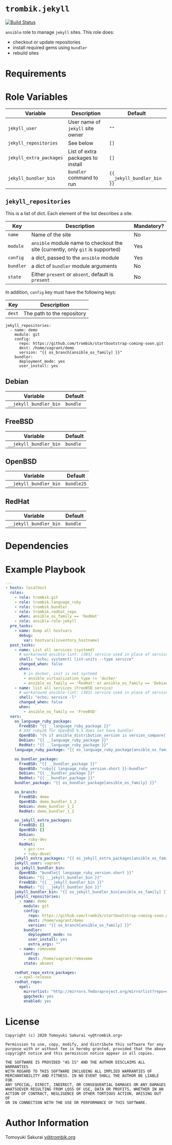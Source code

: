 # `trombik.jekyll`

[![Build Status](https://travis-ci.com/trombik/trombik.jekyll.svg?branch=master)](https://travis-ci.com/trombik/trombik.jekyll)

`ansible` role to manage `jekyll` sites. This role does:

* checkout or update repositories
* install required gems using `bundler`
* rebuild sites

# Requirements

# Role Variables

| Variable | Description | Default |
|----------|-------------|---------|
| `jekyll_user` | User name of `jekyll` site owner | `""` |
| `jekyll_repositories` | See below | `[]` |
| `jekyll_extra_packages` | List of extra packages to install | `[]` |
| `jekyll_bundler_bin` | `bundler` command to run | `{{ __jekyll_bundler_bin }}` |

## `jekyll_repositories`

This is a list of dict. Each element of the list describes a site.

| Key | Description | Mandatory? |
|-----|-------------|------------|
| `name` | Name of the site | No |
| `module` | `ansible` module name to checkout the site (currently, only `git` is supported) | Yes |
| `config` | a dict, passed to  the `ansible` module | Yes |
| `bundler` | a dict of `bundler` module arguments | No |
| `state` | Either `present` or `absent`, default is `present` | No |

In addition, `config` key must have the following keys:

| Key    | Description                |
|--------|----------------------------|
| `dest` | The path to the repository |

```
jekyll_repositories:
  - name: demo
    module: git
    config:
      repo: https://github.com/trombik/startbootstrap-coming-soon.git
      dest: /home/vagrant/demo
      version: "{{ os_branch[ansible_os_family] }}"
    bundler:
      deployment_mode: yes
      user_install: yes
```

## Debian

| Variable | Default |
|----------|---------|
| `__jekyll_bundler_bin` | `bundle` |

## FreeBSD

| Variable | Default |
|----------|---------|
| `__jekyll_bundler_bin` | `bundle` |

## OpenBSD

| Variable | Default |
|----------|---------|
| `__jekyll_bundler_bin` | `bundle25` |

## RedHat

| Variable | Default |
|----------|---------|
| `__jekyll_bundler_bin` | `bundle` |

# Dependencies

# Example Playbook

```yaml
---
- hosts: localhost
  roles:
    - role: trombik.git
    - role: trombik.language_ruby
    - role: trombik.bundler
    - role: trombik.redhat_repo
      when: ansible_os_family == 'RedHat'
    - role: ansible-role-jekyll
  pre_tasks:
    - name: Dump all hostvars
      debug:
        var: hostvars[inventory_hostname]
  post_tasks:
    - name: List all services (systemd)
      # workaround ansible-lint: [303] service used in place of service module
      shell: "echo; systemctl list-units --type service"
      changed_when: false
      when:
        # in docker, init is not systemd
        - ansible_virtualization_type != 'docker'
        - ansible_os_family == 'RedHat' or ansible_os_family == 'Debian'
    - name: list all services (FreeBSD service)
      # workaround ansible-lint: [303] service used in place of service module
      shell: "echo; service -l"
      changed_when: false
      when:
        - ansible_os_family == 'FreeBSD'
  vars:
    os_language_ruby_package:
      FreeBSD: "{{ __language_ruby_package }}"
      # XXX ruby26 for OpenBSD 6.5 does not have bundler
      OpenBSD: "{% if ansible_distribution_version is version_compare('6.6', '>=') %}ruby%2.6{% else %}ruby%2.5{% endif %}"
      Debian: "{{ __language_ruby_package }}"
      RedHat: "{{ __language_ruby_package }}"
    language_ruby_package: "{{ os_language_ruby_package[ansible_os_family] }}"

    os_bundler_package:
      FreeBSD: "{{ __bundler_package }}"
      OpenBSD: "ruby{{ language_ruby_version.short }}-bundler"
      Debian: "{{ __bundler_package }}"
      RedHat: "{{ __bundler_package }}"
    bundler_package: "{{ os_bundler_package[ansible_os_family] }}"

    os_branch:
      FreeBSD: demo
      OpenBSD: demo_bundler_1_2
      Debian: demo_bundler_1_2
      RedHat: demo_bundler_1_2

    os_jekyll_extra_packages:
      FreeBSD: []
      OpenBSD: []
      Debian:
        - ruby-dev
      RedHat:
        - gcc-c++
        - ruby-devel
    jekyll_extra_packages: "{{ os_jekyll_extra_packages[ansible_os_family] }}"
    jekyll_user: vagrant
    os_jekyll_bundler_bin:
      OpenBSD: "bundle{{ language_ruby_version.short }}"
      Debian: "{{ __jekyll_bundler_bin }}"
      FreeBSD: "{{ __jekyll_bundler_bin }}"
      RedHat: "{{ __jekyll_bundler_bin }}"
    jekyll_bundler_bin: "{{ os_jekyll_bundler_bin[ansible_os_family] }}"
    jekyll_repositories:
      - name: demo
        module: git
        config:
          repo: https://github.com/trombik/startbootstrap-coming-soon.git
          dest: /home/vagrant/demo
          version: "{{ os_branch[ansible_os_family] }}"
        bundler:
          deployment_mode: no
          user_install: yes
          extra_args: ""
      - name: removeme
        config:
          dest: /home/vagrant/removeme
        state: absent

    redhat_repo_extra_packages:
      - epel-release
    redhat_repo:
      epel:
        mirrorlist: "http://mirrors.fedoraproject.org/mirrorlist?repo=epel-{{ ansible_distribution_major_version }}&arch={{ ansible_architecture }}"
        gpgcheck: yes
        enabled: yes
```

# License

```
Copyright (c) 2020 Tomoyuki Sakurai <y@trombik.org>

Permission to use, copy, modify, and distribute this software for any
purpose with or without fee is hereby granted, provided that the above
copyright notice and this permission notice appear in all copies.

THE SOFTWARE IS PROVIDED "AS IS" AND THE AUTHOR DISCLAIMS ALL WARRANTIES
WITH REGARD TO THIS SOFTWARE INCLUDING ALL IMPLIED WARRANTIES OF
MERCHANTABILITY AND FITNESS. IN NO EVENT SHALL THE AUTHOR BE LIABLE FOR
ANY SPECIAL, DIRECT, INDIRECT, OR CONSEQUENTIAL DAMAGES OR ANY DAMAGES
WHATSOEVER RESULTING FROM LOSS OF USE, DATA OR PROFITS, WHETHER IN AN
ACTION OF CONTRACT, NEGLIGENCE OR OTHER TORTIOUS ACTION, ARISING OUT OF
OR IN CONNECTION WITH THE USE OR PERFORMANCE OF THIS SOFTWARE.
```

# Author Information

Tomoyuki Sakurai <y@trombik.org>
